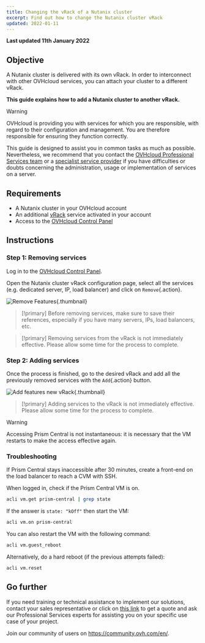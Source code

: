 ```yaml
---
title: Changing the vRack of a Nutanix cluster
excerpt: Find out how to change the Nutanix cluster vRack
updated: 2022-01-11
---
```


**Last updated 11th January 2022**

## Objective

A Nutanix cluster is delivered with its own vRack. In order to interconnect with other OVHcloud services, you can attach your cluster to a different vRack.

**This guide explains how to add a Nutanix cluster to another vRack.**

> [!warning]
> OVHcloud is providing you with services for which you are responsible, with regard to their configuration and management. You are therefore responsible for ensuring they function correctly.
>
> This guide is designed to assist you in common tasks as much as possible. Nevertheless, we recommend that you contact the [OVHcloud Professional Services team](https://www.ovhcloud.com/en-gb/professional-services/) or a [specialist service provider](https://partner.ovhcloud.com/en-gb/directory/) if you have difficulties or doubts concerning the administration, usage or implementation of services on a server.
>

## Requirements

- A Nutanix cluster in your OVHcloud account
- An additional [vRack](https://www.ovh.co.uk/solutions/vrack/) service activated in your account
- Access to the [OVHcloud Control Panel](https://www.ovh.com/auth/?action=gotomanager&from=https://www.ovh.co.uk/&ovhSubsidiary=GB)

## Instructions

### Step 1: Removing services

Log in to the [OVHcloud Control Panel](https://www.ovh.com/auth/?action=gotomanager&from=https://www.ovh.co.uk/&ovhSubsidiary=GB).

Open the Nutanix cluster vRack configuration page, select all the services (e.g. dedicated server, IP, load balancer) and click on `Remove`{.action}.

![Remove Features](images/vrack-1.png){.thumbnail}

> [!primary]
> Before removing services, make sure to save their references, especially if you have many servers, IPs, load balancers, etc.
>

> [!primary]
> Removing services from the vRack is not immediately effective. Please allow some time for the process to complete.
>

### Step 2: Adding services

Once the process is finished, go to the desired vRack and add all the previously removed services with the `Add`{.action} button.

![Add features new vRack](images/vrack-2.png){.thumbnail}

> [!primary]
> Adding services to the vRack is not immediately effective. Please allow some time for the process to complete.
>

> [!warning]
> Accessing Prism Central is not instantaneous: it is necessary that the VM restarts to make the access effective again.
>

### Troubleshooting

If Prism Central stays inaccessible after 30 minutes, create a front-end on the load balancer to reach a CVM with SSH.

When logged in, check if the Prism Central VM is on.

```bash
acli vm.get prism-central | grep state
```

If the answer is `state: "kOff"` then start the VM:

```bash
acli vm.on prism-central
```

You can also restart the VM with the following command:

```bash
acli vm.guest_reboot
```

Alternatively, do a hard reboot (if the previous attempts failed):

```bash
acli vm.reset
```

## Go further

If you need training or technical assistance to implement our solutions, contact your sales representative or click on [this link](https://www.ovhcloud.com/en-gb/professional-services/) to get a quote and ask our Professional Services experts for assisting you on your specific use case of your project.

Join our community of users on <https://community.ovh.com/en/>.
